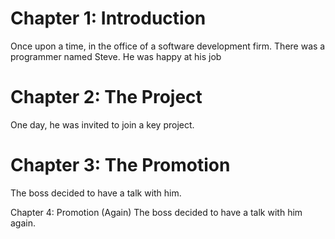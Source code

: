 # Chapter 1: Introduction

Once upon a time, in the office of a software development firm.
There was a programmer named Steve.
He was happy at his job

# Chapter 2: The Project

One day, he was invited to join a key project.

# Chapter 3: The Promotion

The boss decided to have a talk with him.

Chapter 4: Promotion (Again)
The boss decided to have a talk with him again.

